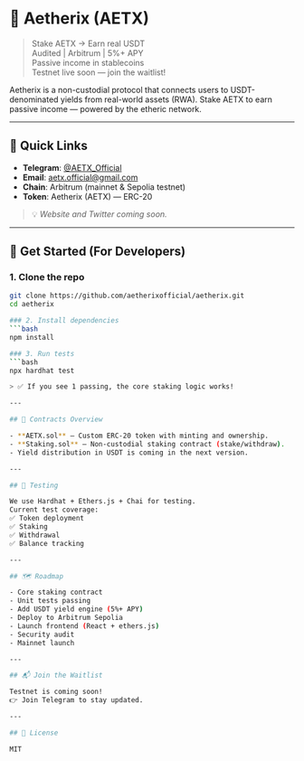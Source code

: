 # 🌌 Aetherix (AETX)

> Stake AETX → Earn real USDT  
> Audited | Arbitrum | 5%+ APY  
> Passive income in stablecoins  
> Testnet live soon — join the waitlist!

Aetherix is a non-custodial protocol that connects users to USDT-denominated yields from real-world assets (RWA). Stake AETX to earn passive income — powered by the etheric network.

---

## 🔗 Quick Links

- **Telegram**: [@AETX_Official](https://t.me/AETX_Official)  
- **Email**: [aetx.official@gmail.com](mailto:aetx.official@gmail.com)  
- **Chain**: Arbitrum (mainnet & Sepolia testnet)  
- **Token**: Aetherix (AETX) — ERC-20

> 💡 *Website and Twitter coming soon.*

---

## 🚀 Get Started (For Developers)

### 1. Clone the repo
```bash
git clone https://github.com/aetherixofficial/aetherix.git
cd aetherix

### 2. Install dependencies
```bash
npm install

### 3. Run tests
```bash
npx hardhat test

> ✅ If you see 1 passing, the core staking logic works!

---

## 📄 Contracts Overview

- **AETX.sol** — Custom ERC-20 token with minting and ownership.
- **Staking.sol** — Non-custodial staking contract (stake/withdraw).
- Yield distribution in USDT is coming in the next version.

---

## 🧪 Testing

We use Hardhat + Ethers.js + Chai for testing.  
Current test coverage:  
✅ Token deployment  
✅ Staking  
✅ Withdrawal  
✅ Balance tracking

---

## 🗺️ Roadmap

- Core staking contract  
- Unit tests passing  
- Add USDT yield engine (5%+ APY)  
- Deploy to Arbitrum Sepolia  
- Launch frontend (React + ethers.js)  
- Security audit  
- Mainnet launch

---

## 📬 Join the Waitlist

Testnet is coming soon!  
👉 Join Telegram to stay updated.

---

## 📜 License

MIT